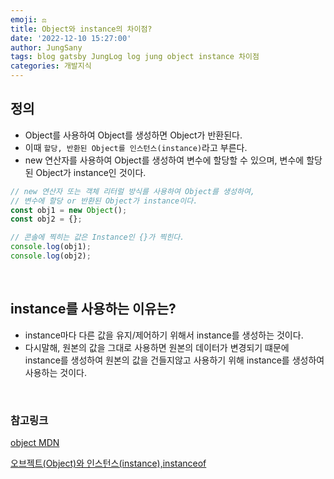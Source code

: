```yaml
---
emoji: ⚖️
title: Object와 instance의 차이점?
date: '2022-12-10 15:27:00'
author: JungSany
tags: blog gatsby JungLog log jung object instance 차이점
categories: 개발지식
---
```


## 정의

- Object를 사용하여 Object를 생성하면 Object가 반환된다.
- 이때 `할당, 반환된 Object를 인스턴스(instance)`라고 부른다.
- new 연산자를 사용하여 Object를 생성하여 변수에 할당할 수 있으며, 변수에 할당된 Object가 instance인 것이다.

```javascript
// new 연산자 또는 객체 리터럴 방식를 사용하여 Object를 생성하여,
// 변수에 할당 or 반환된 Object가 instance이다.
const obj1 = new Object();
const obj2 = {};

// 콘솔에 찍히는 값은 Instance인 {}가 찍힌다.
console.log(obj1);
console.log(obj2);
```

<br/>

## instance를 사용하는 이유는?

- instance마다 다른 값을 유지/제어하기 위해서 instance를 생성하는 것이다.
- 다시말해, 원본의 값을 그대로 사용하면 원본의 데이터가 변경되기 떄문에 instance를 생성하여 원본의 값을 건들지않고 사용하기 위해 instance를 생성하여 사용하는 것이다.

<br/>

### 참고링크

[object MDN](https://developer.mozilla.org/ko/docs/Web/JavaScript/Reference/Global_Objects/Object)

[오브젝트(Object)와 인스턴스(instance),instanceof](https://webclub.tistory.com/37)

<br/>

```toc

```
